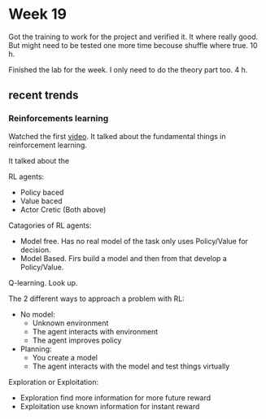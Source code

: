 # Week 19

Got the training to work for the project and verified it. It where really good. But might need to be tested one more time becouse shuffle where true. 10 h.

Finished the lab for the week. I only need to do the theory part too. 4 h.

## recent trends 

### Reinforcements learning

Watched the first [video](https://www.youtube.com/watch?v=2pWv7GOvuf0). It talked about the fundamental things in reinforcement learning.

It talked about the 

RL agents:

- Policy baced
- Value baced
- Actor Cretic (Both above)

Catagories of RL agents:

- Model free. Has no real model of the task only uses Policy/Value for decision.
- Model Based. Firs build a model and then from that develop a Policy/Value.

Q-learning. Look up.

The 2 different ways to approach a problem with RL:

- No model:
  - Unknown environment
  - The agent interacts with environment
  - The agent improves policy
- Planning:
  - You create a model
  - The agent interacts with the model and test things virtually

Exploration or Exploitation:

- Exploration find more information for more future reward
- Exploitation use known information for instant reward

